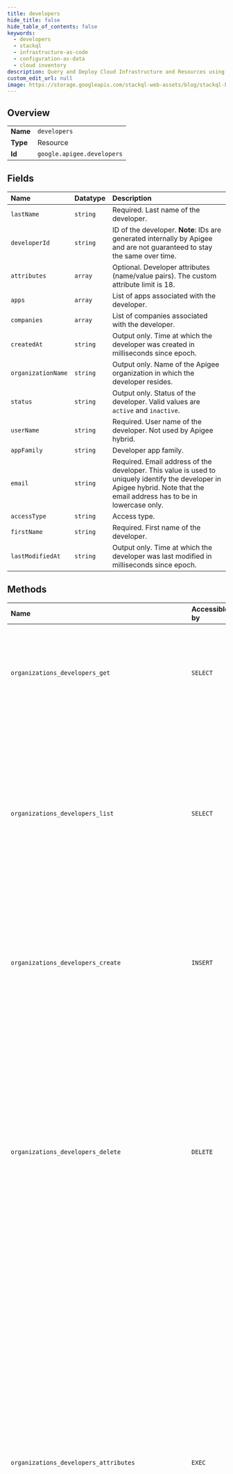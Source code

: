 ```yaml
---
title: developers
hide_title: false
hide_table_of_contents: false
keywords:
  - developers
  - stackql
  - infrastructure-as-code
  - configuration-as-data
  - cloud inventory
description: Query and Deploy Cloud Infrastructure and Resources using SQL
custom_edit_url: null
image: https://storage.googleapis.com/stackql-web-assets/blog/stackql-blog-post-featured-image.png
---
```

  
    

## Overview
<table><tbody>
<tr><td><b>Name</b></td><td><code>developers</code></td></tr>
<tr><td><b>Type</b></td><td>Resource</td></tr>
<tr><td><b>Id</b></td><td><code>google.apigee.developers</code></td></tr>
</tbody></table>

## Fields
| Name | Datatype | Description |
|:-----|:---------|:------------|
| `lastName` | `string` | Required. Last name of the developer. |
| `developerId` | `string` | ID of the developer. **Note**: IDs are generated internally by Apigee and are not guaranteed to stay the same over time. |
| `attributes` | `array` | Optional. Developer attributes (name/value pairs). The custom attribute limit is 18. |
| `apps` | `array` | List of apps associated with the developer. |
| `companies` | `array` | List of companies associated with the developer. |
| `createdAt` | `string` | Output only. Time at which the developer was created in milliseconds since epoch. |
| `organizationName` | `string` | Output only. Name of the Apigee organization in which the developer resides. |
| `status` | `string` | Output only. Status of the developer. Valid values are `active` and `inactive`. |
| `userName` | `string` | Required. User name of the developer. Not used by Apigee hybrid. |
| `appFamily` | `string` | Developer app family. |
| `email` | `string` | Required. Email address of the developer. This value is used to uniquely identify the developer in Apigee hybrid. Note that the email address has to be in lowercase only. |
| `accessType` | `string` | Access type. |
| `firstName` | `string` | Required. First name of the developer. |
| `lastModifiedAt` | `string` | Output only. Time at which the developer was last modified in milliseconds since epoch. |
## Methods
| Name | Accessible by | Required Params | Description |
|:-----|:--------------|:----------------|:------------|
| `organizations_developers_get` | `SELECT` | `name` | Returns the developer details, including the developer's name, email address, apps, and other information. **Note**: The response includes only the first 100 developer apps. |
| `organizations_developers_list` | `SELECT` | `parent` | Lists all developers in an organization by email address. By default, the response does not include company developers. Set the `includeCompany` query parameter to `true` to include company developers. **Note**: A maximum of 1000 developers are returned in the response. You paginate the list of developers returned using the `startKey` and `count` query parameters. |
| `organizations_developers_create` | `INSERT` | `parent` | Creates a developer. Once created, the developer can register an app and obtain an API key. At creation time, a developer is set as `active`. To change the developer status, use the SetDeveloperStatus API. |
| `organizations_developers_delete` | `DELETE` | `name` | Deletes a developer. All apps and API keys associated with the developer are also removed. **Warning**: This API will permanently delete the developer and related artifacts. To avoid permanently deleting developers and their artifacts, set the developer status to `inactive` using the SetDeveloperStatus API. **Note**: The delete operation is asynchronous. The developer app is deleted immediately, but its associated resources, such as apps and API keys, may take anywhere from a few seconds to a few minutes to be deleted. |
| `organizations_developers_attributes` | `EXEC` | `parent` | Updates developer attributes. This API replaces the existing attributes with those specified in the request. Add new attributes, and include or exclude any existing attributes that you want to retain or remove, respectively. The custom attribute limit is 18. **Note**: OAuth access tokens and Key Management Service (KMS) entities (apps, developers, and API products) are cached for 180 seconds (default). Any custom attributes associated with these entities are cached for at least 180 seconds after the entity is accessed at runtime. Therefore, an `ExpiresIn` element on the OAuthV2 policy won't be able to expire an access token in less than 180 seconds. |
| `organizations_developers_setDeveloperStatus` | `EXEC` | `name` | Sets the status of a developer. A developer is `active` by default. If you set a developer's status to `inactive`, the API keys assigned to the developer apps are no longer valid even though the API keys are set to `approved`. Inactive developers can still sign in to the developer portal and create apps; however, any new API keys generated during app creation won't work. To set the status of a developer, set the `action` query parameter to `active` or `inactive`, and the `Content-Type` header to `application/octet-stream`. If successful, the API call returns the following HTTP status code: `204 No Content` |
| `organizations_developers_update` | `EXEC` | `name` | Updates a developer. This API replaces the existing developer details with those specified in the request. Include or exclude any existing details that you want to retain or delete, respectively. The custom attribute limit is 18. **Note**: OAuth access tokens and Key Management Service (KMS) entities (apps, developers, and API products) are cached for 180 seconds (current default). Any custom attributes associated with these entities are cached for at least 180 seconds after the entity is accessed at runtime. Therefore, an `ExpiresIn` element on the OAuthV2 policy won't be able to expire an access token in less than 180 seconds. |
| `organizations_developers_updateMonetizationConfig` | `EXEC` | `name` | Updates the monetization configuration for the developer. |

